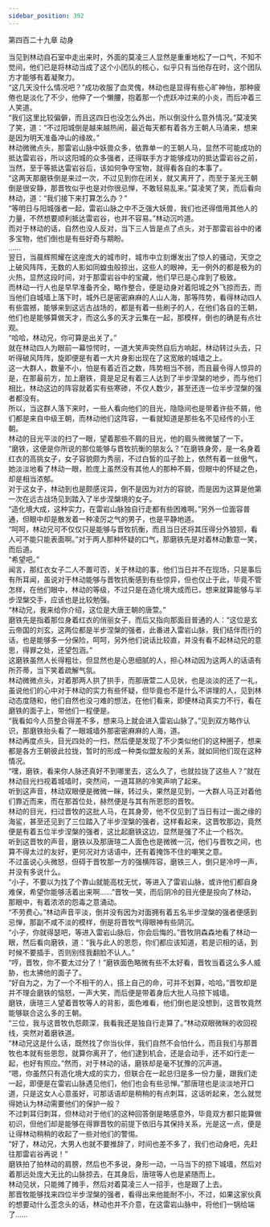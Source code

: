 ```yaml
---
sidebar_position: 392
---
```

 第四百二十九章 动身


当见到林动自石室中走出来时，外面的莫凌三人显然是重重地松了一口气，不知不觉间，他们已是将林动当成了这个小团队的核心，似乎只有当他存在时，这个团队方才能够有着凝聚力。  
“这几天没什么情况吧？”成功收服了血灵傀，林动也是显得有些心旷神怡，那种疲倦也是淡化了不少，他伸了一个懒腰，抱着那一个虎跃冲过来的小炎，而后冲着三人笑道。  
“我们这里比较偏僻，而且这四日也没怎么外出，所以倒没什么意外情况。”莫凌笑了笑，道：“不过阳城倒是越来越热闹，最近每天都有着各方王朝人马涌来，想来是因为明天准备冲山的缘故。”  
林动微微点头，那雷岩山脉中妖兽众多，依靠单一的王朝人马，显然不可能成功的抵达雷岩谷，所以这阳城的众多强者，还得联手方才能够成功的抵达雷岩谷之前，当然，至于等抵达雷岩谷后，该如何争夺宝物，就得看各自的本事了。  
“这两天那磨铁倒是来过一次，不过见到你在闭关，就又离开了，而至于圣光王朝倒是很安静，那晋牧似乎也是对你很忌惮，不敢轻易乱来。”莫凌笑了笑，而后看向林动，道：“我们接下来打算怎么办？”  
“等明日与阳城强者一起，雷岩山脉之中不乏强大妖兽，我们也还得借用其他人的力量，不然想要顺利抵达雷岩谷，也并不容易。”林动沉吟道。  
而对于林动的话，自然也没人反对，当下三人皆是点了点头，对于那雷岩谷中的诸多宝物，他们倒也是有些好奇与期盼。  
……  
翌日，当晨辉照耀在这座庞大的城市时，城市中立刻爆发出了惊人的骚动，天空之上破风阵阵，无数的人影如同蝗虫般掠出，这些人的眼神，无一例外的都是极为的火热，显然这段时间，对于那雷岩谷中的宝藏，他们早已是心痒到了极致。  
而林动一行人也是早早准备齐全，略作整合，便是动身对着阳城之外飞掠而去，而当他们自城墙上落下时，城外已是密密麻麻的人山人海，那等阵势，看得林动四人有些震撼，能够来到这远古战场的，都是有着一些刷子的人，在他们各自的王朝，他们也是能够算做天才，而这么多的天才云集在一起，那模样，倒也的确是有点壮观。  
“哈哈，林动兄，你可算是出关了。”  
就在林动四人为眼前一幕惊愕时，一道大笑声突然自后方响起，林动转过头去，只听得破风阵阵，旋即便是有着一大片身影出现在了这宽敞的城墙之上。  
这一大群人，数量不小，怕是有着近百之数，阵势相当不弱，而且最令得人惊异的是，在那最前方，加上磨铁，竟是足足有着三人达到了半步涅槃的地步，而与他们相比，林动这边的阵容就着实有些寒碜，不仅人数少，甚至还连一位半步涅槃的强者都没有。  
所以，当这群人落下来时，一些人看向他们的目光，隐隐间也是带着许些不屑，他们都是来自中级王朝，而林动他们这阵容，一看就知道是那些名不见经传的小王朝。  
林动的目光平淡的扫了一眼，望着那些不屑的目光，他的眉头微微皱了一下。  
“磨铁，这便是你所说的那位能够与晋牧抗衡的朋友么？”在磨铁身旁，是一名身着红衣的高挑女子，女子容貌颇为秀丽，不过白皙的瓜子脸上，依然有着一丝傲气，她淡淡地看了林动一眼，脸庞上虽然没有其他人的那种不屑，但眼中的怀疑之色，却是相当浓郁。  
对于这女子，林动到也是颇感诧异，倒不是因为对方的容貌，而是因为这算是他第一次在远古战场见到踏入了半步涅槃境的女子。  
“造化境大成，这种实力，在雷岩山脉独自行走都有些困难啊。”另外一位面容普通，但眼中却是散发着一种凌厉之气的男子，也是平静地道。  
“呵呵，林动兄可不仅仅只是能够与晋牧抗衡，而且当日还将其压得分外狼狈，看人可不能只能表面啊。”对于两人那种怀疑的口气，那磨铁先是对着林动歉意一笑，而后道。  
“希望吧。”  
闻言，那红衣女子二人不置可否，关于林动的事，他们当日并不在现场，只是事后有所耳闻，虽说对于林动能够与晋牧抗衡感到有些惊异，但也仅止于此，毕竟不管怎样，在他们眼中，林动的等级，不过只是在造化境大成而已，想来就算能够与半步涅槃交手，应该也是比较勉强。  
“林动兄，我来给你介绍，这位是大唐王朝的唐萱。”  
磨铁先是指着那位身着红衣的俏丽女子，而后又指向那面目普通的人：“这位是玄云帝国的刘玄，这两位都是半步涅槃的强者，此番进入雷岩山脉，我们结伴而行的话，也是能够多一分保险，呵呵，另外他们说话比较直，并没有看不起林动兄的意思，得罪之处，还望包涵。”  
这磨铁虽然人长得粗壮，但显然也是心思细腻的人，担心林动因为这两人的话语有所芥蒂，当下笑着疏解气氛。  
林动微微点头，对着那两人拱了拱手，而那唐萱二人见状，也是淡淡的还了一礼，虽说他们的心中对于林动的实力有些怀疑，但毕竟也不是什么不讲理的人，见到林动态度随和，他们自然也没刁难的想法，在他们看来，即便林动真实力不行，看在磨铁的面子上，带他们一程便是。  
“我看如今人员整合得差不多，想来马上就会进入雷岩山脉了。”见到双方略作认识，那磨铁抬头看了一眼城墙外那密密麻麻的人海，道。  
林动再度点头，目光四处的一扫，然后便是发现了不少类似他们的这种圈子，想来都是各方王朝彼此拉拢，暂时的形成一种类似盟友般的关系，就如同他们现在这种情况。  
“嘿，磨铁，看来你人脉还真好不到哪里去，这么久了，也就拉拢了这些人？”就在林动目光扫视着城墙时，突然间，一道耳熟的冷笑声响了起来。  
听到这声音，林动双眼便是微微一眯，转过头，果然是见到，一大群人马正对着他们靠近而来，而在那首位处，赫然便是与其有所恩怨的晋牧。  
林动的目光，扫过晋牧的这批人马，在其身旁，他不仅见到了当日有过一面之缘的海鲨，甚至还见到了三位踏入了半步涅槃的强者，这样看起来，这晋牧那边，竟然便是有着五位半步涅槃的强者，这比起磨铁这边，显然是强了不止一个档次。  
听到这晋牧的声音，磨铁以及那唐瑄二人面色也是微微一沉，他们与晋牧之间，也算不得太过的友好，更何况对方话语中，还有着掩饰不住的嘲笑之意。  
不过虽说心头微怒，但碍于晋牧那一方的强横阵容，磨铁三人，倒只是冷哼一声，并没有多说什么。  
“小子，不要以为找了个靠山就能高枕无忧，等进入了雷岩山脉，或许他们都自身难保，希望你能够活着出来啊……”晋牧一笑，而后阴冷的目光便是投向了林动，那眼中，有着浓浓的怨毒之意涌动。  
“不劳费心。”林动声音平淡，倒并没有因为对面拥有着五名半步涅槃的强者便感到忌惮，那副不咸不淡的模样，倒是将晋牧气得眼神有些阴沉。  
“小子，你就得瑟吧，等进入雷岩山脉后，你会后悔的。”晋牧阴森森地看了林动一眼，然后看向磨铁，道：“我与此人的恩怨，你们都应该知道，若是识相的话，到时候不要插手，否则别怪我翻脸不认人。”  
“哼，晋牧，你不要太过分了！”磨铁面色略微有些不太好看，晋牧当着这么多人威胁，也太拂他的面子了。  
“好自为之，为了一个不相干的人，搭上自己的命，可并不划算，哈哈。”晋牧却是并不理会磨铁的恼怒，一声大笑，而后便是带着身后大批人马掠下城墙。  
磨铁，唐瑄三人望着晋牧等人的背影，面色难看，他们倒也是没想到，这晋牧竟然能够联合这么多的王朝。  
“三位，我与这晋牧仇怨颇深，我看我还是独自行走算了。”林动双眼微眯的收回视线，突然对着磨铁道。  
“林动兄这是什么话，既然找了你当伙伴，我们自然不会怕什么，而且我们与那晋牧也本就有些恩怨，就算你离开了，他们逮到机会，还是会动手，还不如行走一起，也好有照应。”然而，对于林动的话，磨铁却是毫不犹豫的沉声道。  
“嗯，你虽然只有造化境大成的实力，但联合在一起总归是多一份力量，跟我们走一起，即便是在雷岩山脉遇见他们，他们也会有些忌惮。”那唐瑄也是淡淡地开口道，只是这女人心意虽好，可那话语却是稍稍的有点刺耳，这话听起来，怎么就觉得她认为林动需要他们的保护一般？  
不过刺耳归刺耳，但林动对于他们的这种回答倒是略感意外，毕竟双方都只能算做初识，但他们却是能够在得罪晋牧的前提下依旧与其保持关系，光是这一点，便是让得林动稍稍的收起了一些对他们的警惕。  
“好了，林动兄，大男人也就不要推辞了，时间也差不多了，我们也动身吧，先赶往那雷岩谷再说！”  
磨铁拍了拍林动的肩膀，然后也不多说，身形一动，一马当下的掠下城墙，然后对着那远处庞大无比的山脉掠去，在其身后，唐瑄等人也是紧随而上。  
林动见状，只能摊了摊手，然后对着莫凌三人一招手，也是跟了上去。  
那晋牧能够找来四位半步涅槃的强者，看得出来他能耐不小，不过，如果这家伙真的想要动什么歪念头的话，林动也并不介意，在这雷岩山脉中，将他们一锅给端了……  
  
  
